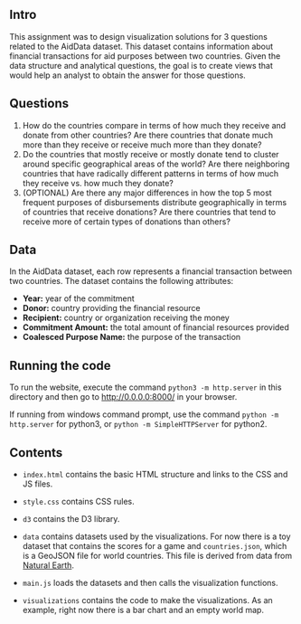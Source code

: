 ## Intro

This assignment was to design visualization solutions for 3 questions related to the AidData dataset. This dataset contains information about financial transactions for aid purposes between two countries. Given the data structure and analytical questions, the goal is to create views that would help an analyst to obtain the answer for those questions.

## Questions

1. How do the countries compare in terms of how much they receive and donate from other countries? Are there countries that donate much more than they receive or receive much more than they donate?
2. Do the countries that mostly receive or mostly donate tend to cluster around specific geographical areas of the world? Are there neighboring countries that have radically different patterns in terms of how much they receive vs. how much they donate?
3. (OPTIONAL) Are there any major differences in how the top 5 most frequent purposes of disbursements distribute geographically in terms of  countries that receive donations? Are there countries that tend to receive more of certain types of donations than others?

## Data

In the AidData dataset, each row represents a financial transaction between two countries. The dataset contains the following attributes:

- **Year:** year of the commitment
- **Donor:** country providing the financial resource
- **Recipient:** country or organization receiving the money
- **Commitment Amount:** the total amount of financial resources provided
- **Coalesced Purpose Name:** the purpose of the transaction

## Running the code

To run the website, execute the command `python3 -m http.server` in this directory and then go to http://0.0.0.0:8000/ in your browser.

If running from windows command prompt, use the command `python -m http.server` for python3, or `python -m SimpleHTTPServer` for python2. 

## Contents

* `index.html` contains the basic HTML structure and links to the CSS and JS files.

* `style.css` contains CSS rules.

* `d3` contains the D3 library.

* `data` contains datasets used by the visualizations. For now there is a toy dataset that contains the scores for a game and `countries.json`, which is a GeoJSON file for world countries. This file is derived from data from [Natural Earth](https://www.naturalearthdata.com).

* `main.js` loads the datasets and then calls the visualization functions.

* `visualizations` contains the code to make the visualizations. As an example, right now there is a bar chart and an empty world map.
